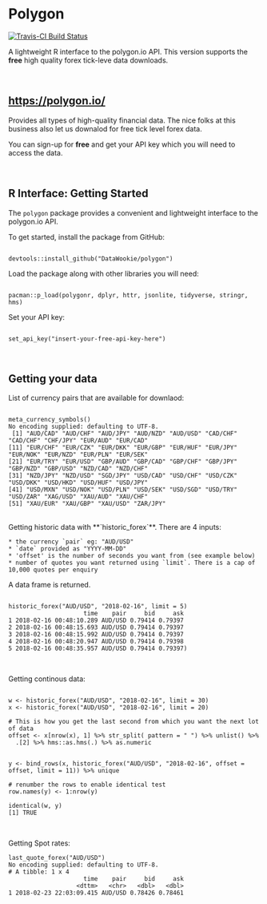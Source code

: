 # Polygon

[![Travis-CI Build Status](https://travis-ci.org/DataWookie/polygon.svg?branch=master)](https://travis-ci.org/DataWookie/polygon)

A lightweight R interface to the polygon.io API. This version supports the **free** high quality forex tick-leve data downloads. 

<br/>

## **<https://polygon.io/>**

Provides all types of high-quality financial data. The nice folks at this business also let us downalod for free tick level forex data.

You can sign-up for **free** and get your API key which you will need to access the data.

<br/>

## R Interface: Getting Started

The `polygon` package provides a convenient and lightweight interface to the polygon.io API.

To get started, install the package from GitHub:

```{r, eval=FALSE}

devtools::install_github("DataWookie/polygon")

```

Load the package along with other libraries you will need:

```{r, eval=FALSE}

pacman::p_load(polygonr, dplyr, httr, jsonlite, tidyverse, stringr, hms)

```


Set your API key:

```{r, eval=FALSE}

set_api_key("insert-your-free-api-key-here")

```

<br/>

## Getting your data


List of currency pairs that are available for downlaod:

```{r, eval=FALSE}

meta_currency_symbols()
No encoding supplied: defaulting to UTF-8.
 [1] "AUD/CAD" "AUD/CHF" "AUD/JPY" "AUD/NZD" "AUD/USD" "CAD/CHF" "CAD/CHF" "CHF/JPY" "EUR/AUD" "EUR/CAD"
[11] "EUR/CHF" "EUR/CZK" "EUR/DKK" "EUR/GBP" "EUR/HUF" "EUR/JPY" "EUR/NOK" "EUR/NZD" "EUR/PLN" "EUR/SEK"
[21] "EUR/TRY" "EUR/USD" "GBP/AUD" "GBP/CAD" "GBP/CHF" "GBP/JPY" "GBP/NZD" "GBP/USD" "NZD/CAD" "NZD/CHF"
[31] "NZD/JPY" "NZD/USD" "SGD/JPY" "USD/CAD" "USD/CHF" "USD/CZK" "USD/DKK" "USD/HKD" "USD/HUF" "USD/JPY"
[41] "USD/MXN" "USD/NOK" "USD/PLN" "USD/SEK" "USD/SGD" "USD/TRY" "USD/ZAR" "XAG/USD" "XAU/AUD" "XAU/CHF"
[51] "XAU/EUR" "XAU/GBP" "XAU/USD" "ZAR/JPY"

```

<br/>
Getting historic data with **`historic_forex`**. There are 4 inputs:

    * the currency `pair` eg: "AUD/USD"
    * `date` provided as "YYYY-MM-DD"
    * 'offset' is the number of seconds you want from (see example below)
    * number of quotes you want returned using `limit`. There is a cap of 10,000 quotes per enquiry

A data frame is returned.
```{r, eval=FALSE}

historic_forex("AUD/USD", "2018-02-16", limit = 5)
                     time    pair     bid     ask
1 2018-02-16 00:48:10.289 AUD/USD 0.79414 0.79397
2 2018-02-16 00:48:15.693 AUD/USD 0.79414 0.79397
3 2018-02-16 00:48:15.992 AUD/USD 0.79414 0.79397
4 2018-02-16 00:48:20.947 AUD/USD 0.79414 0.79398
5 2018-02-16 00:48:35.957 AUD/USD 0.79414 0.79397)

```

<br/>

Getting continous data:

```{r, eval=FALSE}

w <- historic_forex("AUD/USD", "2018-02-16", limit = 30) 
x <- historic_forex("AUD/USD", "2018-02-16", limit = 20) 

# This is how you get the last second from which you want the next lot of data 
offset <- x[nrow(x), 1] %>% str_split( pattern = " ") %>% unlist() %>% 
  .[2] %>% hms::as.hms(.) %>% as.numeric 


y <- bind_rows(x, historic_forex("AUD/USD", "2018-02-16", offset = offset, limit = 11)) %>% unique 

# renumber the rows to enable identical test 
row.names(y) <- 1:nrow(y)

identical(w, y)
[1] TRUE

```

<br/>

Getting Spot rates:

```{r, eval=FALSE}
last_quote_forex("AUD/USD")
No encoding supplied: defaulting to UTF-8.
# A tibble: 1 x 4
                     time    pair     bid     ask
                   <dttm>   <chr>   <dbl>   <dbl>
1 2018-02-23 22:03:09.415 AUD/USD 0.78426 0.78461
```
